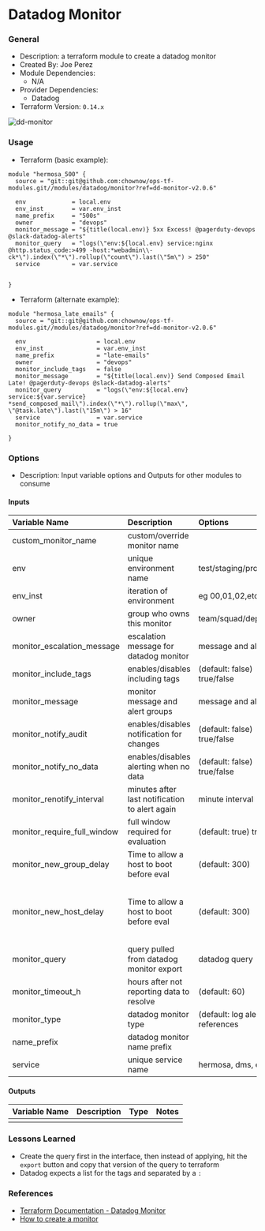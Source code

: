 # Datadog Monitor

### General

* Description: a terraform module to create a datadog monitor
* Created By: Joe Perez
* Module Dependencies:
  * N/A
* Provider Dependencies:
  * Datadog
* Terraform Version: `0.14.x`

![dd-monitor](https://github.com/ChowNow/ops-tf-modules/workflows/dd-monitor/badge.svg)

### Usage

* Terraform (basic example):

```hcl
module "hermosa_500" {
  source = "git::git@github.com:chownow/ops-tf-modules.git//modules/datadog/monitor?ref=dd-monitor-v2.0.6"

  env             = local.env
  env_inst        = var.env_inst
  name_prefix     = "500s"
  owner           = "devops"
  monitor_message = "${title(local.env)} 5xx Excess! @pagerduty-devops @slack-datadog-alerts"
  monitor_query   = "logs(\"env:${local.env} service:nginx @http.status_code:>499 -host:*webadmin\\-ck*\").index(\"*\").rollup(\"count\").last(\"5m\") > 250"
  service         = var.service


}

```

* Terraform (alternate example):

```hcl
module "hermosa_late_emails" {
  source = "git::git@github.com:chownow/ops-tf-modules.git//modules/datadog/monitor?ref=dd-monitor-v2.0.6"

  env                    = local.env
  env_inst               = var.env_inst
  name_prefix            = "late-emails"
  owner                  = "devops"
  monitor_include_tags   = false
  monitor_message        = "${title(local.env)} Send Composed Email Late! @pagerduty-devops @slack-datadog-alerts"
  monitor_query          = "logs(\"env:${local.env} service:${var.service} *send_composed_mail\").index(\"*\").rollup(\"max\", \"@task.late\").last(\"15m\") > 16"
  service                = var.service
  monitor_notify_no_data = true

}

```

### Options

* Description: Input variable options and Outputs for other modules to consume

#### Inputs

| Variable Name               | Description                                    | Options                             |  Type   | Required? | Notes                                                  |
|:----------------------------|:-----------------------------------------------|:------------------------------------|:-------:| :-------: |:-------------------------------------------------------|
| custom_monitor_name         | custom/override monitor name                   |                                     | string  |    No     | N/A                                                    |
| env                         | unique environment name                        | test/staging/prod                   | string  |    Yes    | N/A                                                    |
| env_inst                    | iteration of environment                       | eg 00,01,02,etc                     | string  |    No     | N/A                                                    |
| owner                       | group who owns this monitor                    | team/squad/department               | string  |    Yes    | N/A                                                    |
| monitor_escalation_message  | escalation message for datadog monitor         | message and alerts                  | string  |    No     | N/A                                                    |
| monitor_include_tags        | enables/disables including tags                | (default: false) true/false         | boolean |    No     | N/A                                                    |
| monitor_message             | monitor message and alert groups               | message and alerts                  | string  |    Yes    | N/A                                                    |
| monitor_notify_audit        | enables/disables notification for changes      | (default: false) true/false         | boolean |    No     | N/A                                                    |
| monitor_notify_no_data      | enables/disables alerting when no data         | (default: false) true/false         | boolean |    No     | N/A                                                    |
| monitor_renotify_interval   | minutes after last notification to alert again | minute interval                     |   int   |    No     | N/A                                                    |
| monitor_require_full_window | full window required for evaluation            | (default: true) true/false          | boolean |    No     | N/A                                                    |
| monitor_new_group_delay     | Time to allow a host to boot before eval       | (default: 300)                      |   int   |    No     | N/A                                                    |
| monitor_new_host_delay      | Time to allow a host to boot before eval       | (default: 300)                      |   int   |    No     | Depracated unless new group delay needs to be set to 0 |
| monitor_query               | query pulled from datadog monitor export       | datadog query                       | string  |    Yes    | N/A                                                    |
| monitor_timeout_h           | hours after not reporting data to resolve      | (default: 60)                       |   int   |    No     | N/A                                                    |
| monitor_type                | datadog monitor type                           | (default: log alert) see references | string  |    No     | N/A                                                    |
| name_prefix                 | datadog monitor name prefix                    |                                     | string  |    Yes    | N/A                                                    |
| service                     | unique service name                            | hermosa, dms, etc                   | string  |    Yes    | N/A                                                    |


#### Outputs

| Variable Name | Description            |  Type  | Notes |
| :------------ | :--------------------- | :----: | :---- |
|               |                        |        |       |

### Lessons Learned

* Create the query first in the interface, then instead of applying, hit the `export` button and copy that version of the query to terraform
* Datadog expects a list for the tags and separated by a `:`


### References

* [Terraform Documentation - Datadog Monitor](https://registry.terraform.io/providers/DataDog/datadog/latest/docs/resources/monitor)
* [How to create a monitor](https://docs.datadoghq.com/api/latest/monitors/#create-a-monitor)
